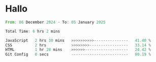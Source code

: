 # Hallo
<!--START_SECTION:waka-->

```rust
From: 06 December 2024 - To: 05 January 2025

Total Time: 6 hrs 2 mins

JavaScript   2 hrs 30 mins   >>>>>>>>>>---------------   41.40 %
CSS          2 hrs           >>>>>>>>-----------------   33.14 %
HTML         1 hr 28 mins    >>>>>>-------------------   24.42 %
Git Config   0 secs          -------------------------   00.19 %
```

<!--END_SECTION:waka-->
